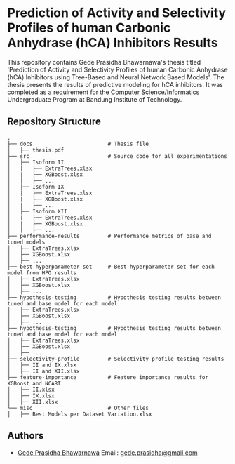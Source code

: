 
# Prediction of Activity and Selectivity Profiles of human Carbonic Anhydrase (hCA) Inhibitors Results

This repository contains Gede Prasidha Bhawarnawa's thesis titled 'Prediction of Activity and Selectivity Profiles of human Carbonic Anhydrase (hCA) Inhibitors using Tree-Based and Neural Network Based Models'. The thesis presents the results of predictive modeling for hCA inhibitors. It was completed as a requirement for the Computer Science/Informatics Undergraduate Program at Bandung Institute of Technology.

## Repository Structure

    .
    ├── docs                        # Thesis file
    │   ├── thesis.pdf   
    ├── src                         # Source code for all experimentations                  
    │   ├── Isoform II
    │   |   ├── ExtraTrees.xlsx
    │   |   ├── XGBoost.xlsx
    │   |   ├── ...
    │   ├── Isoform IX
    │   |   ├── ExtraTrees.xlsx
    │   |   ├── XGBoost.xlsx
    │   |   ├── ...
    │   ├── Isoform XII
    │   |   ├── ExtraTrees.xlsx
    │   |   ├── XGBoost.xlsx
    │   |   ├── ...                  
    ├── performance-results         # Performance metrics of base and tuned models                   
    │   ├── ExtraTrees.xlsx        
    │   ├── XGBoost.xlsx           
    │   ├── ...           
    ├── best-hyperparameter-set     # Best hyperparameter set for each model from HPO results                   
    │   ├── ExtraTrees.xlsx        
    │   ├── XGBoost.xlsx            
    │   ├── ...          
    ├── hypothesis-testing          # Hypothesis testing results between tuned and base model for each model                   
    │   ├── ExtraTrees.xlsx        
    │   ├── XGBoost.xlsx            
    │   ├── ...
    ├── hypothesis-testing          # Hypothesis testing results between tuned and base model for each model                   
    │   ├── ExtraTrees.xlsx        
    │   ├── XGBoost.xlsx            
    │   ├── ...   
    ├── selectivity-profile         # Selectivity profile testing results
    │   ├── II and IX.xlsx        
    │   ├── II and XII.xlsx 
    ├── feature-importance          # Feature importance results for XGBoost and NCART
    │   ├── II.xlsx        
    │   ├── IX.xlsx
    │   ├── XII.xlsx                 
    └── misc                        # Other files
    │   ├── Best Models per Dataset Variation.xlsx        
## Authors

- [Gede Prasidha Bhawarnawa](https://www.github.com/lordgedelicious) Email: gede.prasidha@gmail.com




